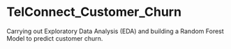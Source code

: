 # TelConnect_Customer_Churn
Carrying out Exploratory Data Analysis (EDA) and building a Random Forest Model to predict customer churn.
